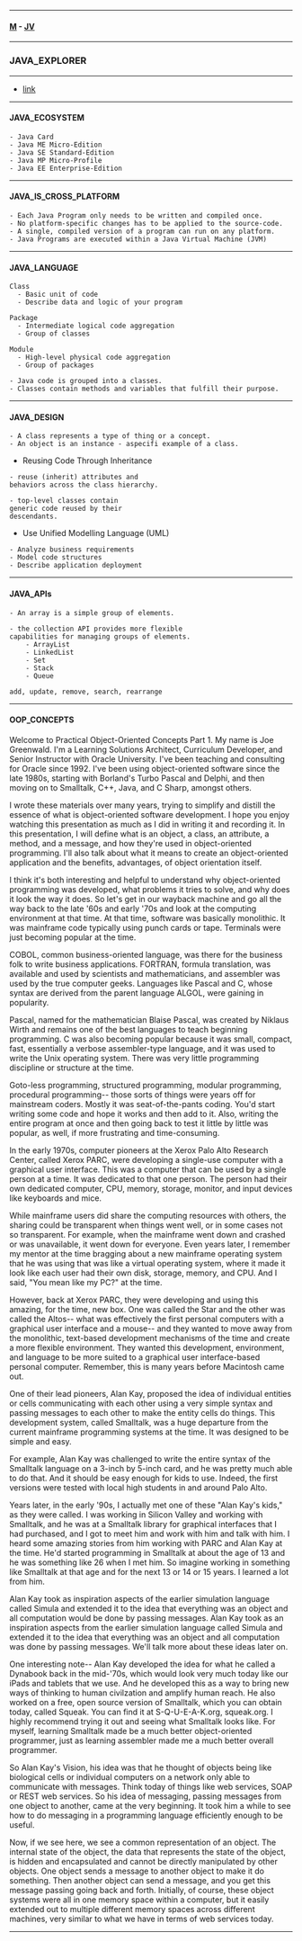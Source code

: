 
---

#### [M](https://github.com/ttltrk/TTT/blob/master/menu.md) - [JV](https://github.com/ttltrk/TTT/tree/master/JV/JV.md)

---

### JAVA_EXPLORER

---

- [link](https://mylearn.oracle.com/ou/learning-path/java-explorer/79726)

---

#### JAVA_ECOSYSTEM

```
- Java Card
- Java ME Micro-Edition
- Java SE Standard-Edition
- Java MP Micro-Profile
- Java EE Enterprise-Edition
```

---

#### JAVA_IS_CROSS_PLATFORM

```
- Each Java Program only needs to be written and compiled once.
- No platform-specific changes has to be applied to the source-code.
- A single, compiled version of a program can run on any platform.
- Java Programs are executed within a Java Virtual Machine (JVM)
```

---

#### JAVA_LANGUAGE

```
Class
  - Basic unit of code
  - Describe data and logic of your program

Package
  - Intermediate logical code aggregation
  - Group of classes

Module
  - High-level physical code aggregation
  - Group of packages
```

```
- Java code is grouped into a classes.
- Classes contain methods and variables that fulfill their purpose.
```

---

#### JAVA_DESIGN

```
- A class represents a type of thing or a concept.
- An object is an instance - aspecifi example of a class.
```

- Reusing Code Through Inheritance

```
- reuse (inherit) attributes and
behaviors across the class hierarchy.

- top-level classes contain
generic code reused by their
descendants.
```

- Use Unified Modelling Language (UML)

```
- Analyze business requirements
- Model code structures
- Describe application deployment
```

---

#### JAVA_APIs

```
- An array is a simple group of elements.

- the collection API provides more flexible
capabilities for managing groups of elements.
    - ArrayList
    - LinkedList
    - Set
    - Stack
    - Queue

add, update, remove, search, rearrange
```

---

#### OOP_CONCEPTS


Welcome to Practical Object-Oriented Concepts Part 1. My name is Joe Greenwald. I'm a Learning Solutions Architect, Curriculum Developer, and Senior Instructor with Oracle University. I've been teaching and consulting for Oracle since 1992. I've been using object-oriented software since the late 1980s, starting with Borland's Turbo Pascal and Delphi, and then moving on to Smalltalk, C++, Java, and C Sharp, amongst others.

I wrote these materials over many years, trying to simplify and distill the essence of what is object-oriented software development. I hope you enjoy watching this presentation as much as I did in writing it and recording it. In this presentation, I will define what is an object, a class, an attribute, a method, and a message, and how they're used in object-oriented programming. I'll also talk about what it means to create an object-oriented application and the benefits, advantages, of object orientation itself.

I think it's both interesting and helpful to understand why object-oriented programming was developed, what problems it tries to solve, and why does it look the way it does. So let's get in our wayback machine and go all the way back to the late '60s and early '70s and look at the computing environment at that time. At that time, software was basically monolithic. It was mainframe code typically using punch cards or tape. Terminals were just becoming popular at the time.

COBOL, common business-oriented language, was there for the business folk to write business applications. FORTRAN, formula translation, was available and used by scientists and mathematicians, and assembler was used by the true computer geeks. Languages like Pascal and C, whose syntax are derived from the parent language ALGOL, were gaining in popularity.

Pascal, named for the mathematician Blaise Pascal, was created by Niklaus Wirth and remains one of the best languages to teach beginning programming. C was also becoming popular because it was small, compact, fast, essentially a verbose assembler-type language, and it was used to write the Unix operating system. There was very little programming discipline or structure at the time.

Goto-less programming, structured programming, modular programming, procedural programming-- those sorts of things were years off for mainstream coders. Mostly it was seat-of-the-pants coding. You'd start writing some code and hope it works and then add to it. Also, writing the entire program at once and then going back to test it little by little was popular, as well, if more frustrating and time-consuming.

In the early 1970s, computer pioneers at the Xerox Palo Alto Research Center, called Xerox PARC, were developing a single-use computer with a graphical user interface. This was a computer that can be used by a single person at a time. It was dedicated to that one person. The person had their own dedicated computer, CPU, memory, storage, monitor, and input devices like keyboards and mice.

While mainframe users did share the computing resources with others, the sharing could be transparent when things went well, or in some cases not so transparent. For example, when the mainframe went down and crashed or was unavailable, it went down for everyone. Even years later, I remember my mentor at the time bragging about a new mainframe operating system that he was using that was like a virtual operating system, where it made it look like each user had their own disk, storage, memory, and CPU. And I said, "You mean like my PC?" at the time.

However, back at Xerox PARC, they were developing and using this amazing, for the time, new box. One was called the Star and the other was called the Altos-- what was effectively the first personal computers with a graphical user interface and a mouse-- and they wanted to move away from the monolithic, text-based development mechanisms of the time and create a more flexible environment. They wanted this development, environment, and language to be more suited to a graphical user interface-based personal computer. Remember, this is many years before Macintosh came out.

One of their lead pioneers, Alan Kay, proposed the idea of individual entities or cells communicating with each other using a very simple syntax and passing messages to each other to make the entity cells do things. This development system, called Smalltalk, was a huge departure from the current mainframe programming systems at the time. It was designed to be simple and easy.

For example, Alan Kay was challenged to write the entire syntax of the Smalltalk language on a 3-inch by 5-inch card, and he was pretty much able to do that. And it should be easy enough for kids to use. Indeed, the first versions were tested with local high students in and around Palo Alto.

Years later, in the early '90s, I actually met one of these "Alan Kay's kids," as they were called. I was working in Silicon Valley and working with Smalltalk, and he was at a Smalltalk library for graphical interfaces that I had purchased, and I got to meet him and work with him and talk with him. I heard some amazing stories from him working with PARC and Alan Kay at the time. He'd started programming in Smalltalk at about the age of 13 and he was something like 26 when I met him. So imagine working in something like Smalltalk at that age and for the next 13 or 14 or 15 years. I learned a lot from him.

Alan Kay took as inspiration aspects of the earlier simulation language called Simula and extended it to the idea that everything was an object and all computation would be done by passing messages. Alan Kay took as an inspiration aspects from the earlier simulation language called Simula and extended it to the idea that everything was an object and all computation was done by passing messages. We'll talk more about these ideas later on.

One interesting note-- Alan Kay developed the idea for what he called a Dynabook back in the mid-'70s, which would look very much today like our iPads and tablets that we use. And he developed this as a way to bring new ways of thinking to human civilzation and amplify human reach. He also worked on a free, open source version of Smalltalk, which you can obtain today, called Squeak. You can find it at S-Q-U-E-A-K.org, squeak.org. I highly recommend trying it out and seeing what Smalltalk looks like. For myself, learning Smalltalk made be a much better object-oriented programmer, just as learning assembler made me a much better overall programmer.

So Alan Kay's Vision, his idea was that he thought of objects being like biological cells or individual computers on a network only able to communicate with messages. Think today of things like web services, SOAP or REST web services. So his idea of messaging, passing messages from one object to another, came at the very beginning. It took him a while to see how to do messaging in a programming language efficiently enough to be useful.

Now, if we see here, we see a common representation of an object. The internal state of the object, the data that represents the state of the object, is hidden and encapsulated and cannot be directly manipulated by other objects. One object sends a message to another object to make it do something. Then another object can send a message, and you get this message passing going back and forth. Initially, of course, these object systems were all in one memory space within a computer, but it easily extended out to multiple different memory spaces across different machines, very similar to what we have in terms of web services today.

---
